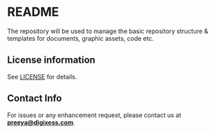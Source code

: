 
# README

The repository will be used to manage the basic repository structure & templates for documents, graphic assets, code etc.

## License information

See [LICENSE](/LICENSE "License") for details.

## Contact Info

For issues or any enhancement request, please contact us at **[preeya@digixess.com](mailto:preeya@digixess.com?subject=repo%20basics)**.
